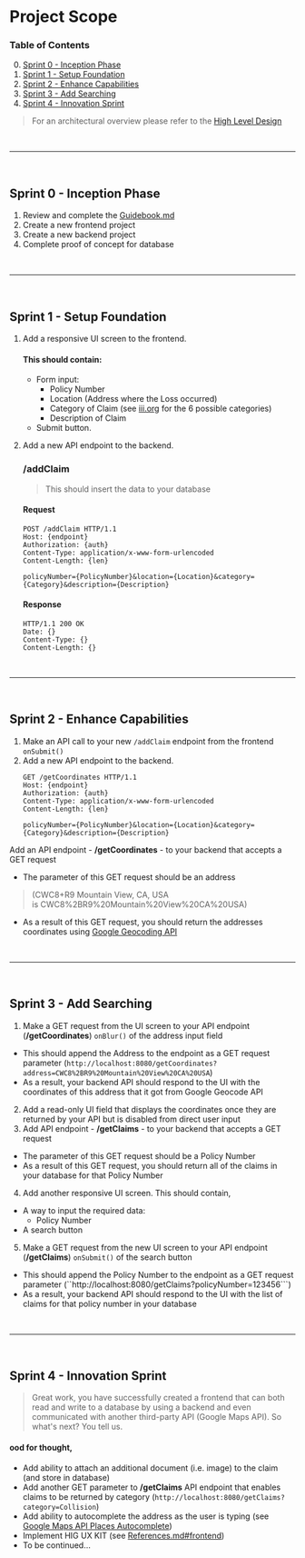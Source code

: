 # Project Scope

### Table of Contents
0. [Sprint 0 - Inception Phase](#sprint-0---inception-phase)
1. [Sprint 1 - Setup Foundation](#sprint-1---setup-foundation)
2. [Sprint 2 - Enhance Capabilities](#sprint-2---enhance-capabilities)
3. [Sprint 3 - Add Searching](#sprint-3---add-searching)
4. [Sprint 4 - Innovation Sprint](#sprint-4---innovation-sprint)

> For an architectural overview please refer to the [High Level Design](https://github.com/brignano/ccsu-senior-project-fall-2020/wiki/High-Level-Design)

<br/>

---
<br/>

## Sprint 0 - Inception Phase  
1. Review and complete the [Guidebook.md](Guidebook.md)
2. Create a new frontend project
3. Create a new backend project
4. Complete proof of concept for database

<br/>

---
<br/>

## Sprint 1 - Setup Foundation
1. Add a responsive UI screen to the frontend.

    #### This should contain:
    - Form input:
      - Policy Number
      - Location (Address where the Loss occurred)
      - Category of Claim (see [iii.org](https://www.iii.org/publications/insurance-handbook/insurance-basics/auto-insurance-basics) for the 6 possible categories)
      - Description of Claim
    - Submit button.  
    
2. Add a new API endpoint to the backend.

    ### /addClaim
    > This should insert the data to your database
    
    #### Request

    ```
    POST /addClaim HTTP/1.1
    Host: {endpoint}
    Authorization: {auth}
    Content-Type: application/x-www-form-urlencoded
    Content-Length: {len}

    policyNumber={PolicyNumber}&location={Location}&category={Category}&description={Description}
    ```
    
    #### Response
    
    ```
    HTTP/1.1 200 OK
    Date: {}
    Content-Type: {}
    Content-Length: {}
    ```
    
<br/>

---
<br/>

## Sprint 2 - Enhance Capabilities
1. Make an API call to your new `/addClaim` endpoint from the frontend ```onSubmit()```
2. Add a new API endpoint to the backend.
    ```
    GET /getCoordinates HTTP/1.1
    Host: {endpoint}
    Authorization: {auth}
    Content-Type: application/x-www-form-urlencoded
    Content-Length: {len}

    policyNumber={PolicyNumber}&location={Location}&category={Category}&description={Description}
    ```
Add an API endpoint - **/getCoordinates** - to your backend that accepts a GET request
- The parameter of this GET request should be an address  
>(CWC8+R9 Mountain View, CA, USA is CWC8%2BR9%20Mountain%20View%20CA%20USA)
- As a result of this GET request, you should return the addresses coordinates using [Google Geocoding API](https://developers.google.com/maps/documentation/geocoding/overview#GeocodingResponses)
<br/>

---
<br>

## Sprint 3 - Add Searching
1. Make a GET request from the UI screen to your API endpoint (**/getCoordinates**) ```onBlur()``` of the address input field
- This should append the Address to the endpoint as a GET request parameter (```http://localhost:8080/getCoordinates?address=CWC8%2BR9%20Mountain%20View%20CA%20USA```)
- As a result, your backend API should respond to the UI with the coordinates of this address that it got from Google Geocode API
2. Add a read-only UI field that displays the coordinates once they are returned by your API but is disabled from direct user input
3. Add API endpoint - **/getClaims** - to your backend that accepts a GET request
- The parameter of this GET request should be a Policy Number
- As a result of this GET request, you should return all of the claims in your database for that Policy Number
4. Add another responsive UI screen. This should contain,
- A way to input the required data:
  - Policy Number
- A search button
5. Make a GET request from the new UI screen to your API endpoint (**/getClaims**) ```onSubmit()``` of the search button
- This should append the Policy Number to the endpoint as a GET request parameter (``http://localhost:8080/getClaims?policyNumber=123456```)
- As a result, your backend API should respond to the UI with the list of claims for that policy number in your database
<br/>

---
<br>

## Sprint 4 - Innovation Sprint
> Great work, you have successfully created a frontend that can both read and write to a database by using a backend and even communicated with another third-party API (Google Maps API). So what's next? You tell us.  

#### ood for thought,
- Add ability to attach an additional document (i.e. image) to the claim (and store in database)
- Add another GET parameter to **/getClaims** API endpoint that enables claims to be returned by category (```http://localhost:8080/getClaims?category=Collision```)
- Add ability to autocomplete the address as the user is typing (see [Google Maps API Places Autocomplete](https://developers.google.com/maps/documentation/javascript/places-autocomplete))
- Implement HIG UX KIT (see [References.md#frontend](References.md#frontend))
- To be continued…
